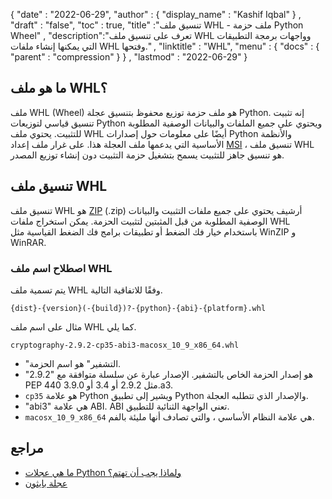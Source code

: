 {
  "date" : "2022-06-29",
  "author" : {
    "display_name" : "Kashif Iqbal"
} ,
  "draft" : "false",
  "toc" : true,
  "title" :"تنسيق ملف WHL - ملف حزمة Python Wheel" ,
  "description":"تعرف على تنسيق ملف WHL وواجهات برمجة التطبيقات التي يمكنها إنشاء ملفات WHL وفتحها." ,
  "linktitle" : "WHL",
  "menu" : {
    "docs" : {
      "parent" : "compression"
}
} ,
  "lastmod" : "2022-06-29"
}

## ما هو ملف WHL؟

ملف WHL (Wheel) هو ملف حزمة توزيع محفوظ بتنسيق عجلة Python. إنه تثبيت تنسيق قياسي لتوزيعات Python ويحتوي على جميع الملفات والبيانات الوصفية المطلوبة للتثبيت. يحتوي ملف WHL أيضًا على معلومات حول إصدارات Python والأنظمة الأساسية التي يدعمها ملف العجلة هذا. على غرار ملف إعداد [MSI](/ar/executable/msi/) ، تنسيق ملف WHL هو تنسيق جاهز للتثبيت يسمح بتشغيل حزمة التثبيت دون إنشاء توزيع المصدر.

## تنسيق ملف WHL

تنسيق ملف WHL هو [ZIP](/ar/compression/zip/) (.zip) أرشيف يحتوي على جميع ملفات التثبيت والبيانات الوصفية المطلوبة من قبل المثبتين لتثبيت الحزمة. يمكن استخراج ملفات WHL باستخدام خيار فك الضغط أو تطبيقات برامج فك الضغط القياسية مثل WinZIP و WinRAR.

### اصطلاح اسم ملف WHL

يتم تسمية ملف WHL وفقًا للاتفاقية التالية.

```
{dist}-{version}(-{build})?-{python}-{abi}-{platform}.whl
```

مثال على اسم ملف WHL كما يلي.

```
cryptography-2.9.2-cp35-abi3-macosx_10_9_x86_64.whl
```

* "التشفير" هو اسم الحزمة.
* "2.9.2" هو إصدار الحزمة الخاص بالتشفير. الإصدار عبارة عن سلسلة متوافقة مع PEP 440 مثل 2.9.2 أو 3.4 أو 3.9.0.a3.
* `cp35` هو علامة Python ويشير إلى تطبيق Python والإصدار الذي تتطلبه العجلة.
* "abi3" هي علامة ABI. ABI تعني الواجهة الثنائية للتطبيق.
* `macosx_10_9_x86_64` هي علامة النظام الأساسي ، والتي تصادف أنها مليئة بالفم.

## مراجع

* [ما هي عجلات Python ولماذا يجب أن تهتم؟](https://realpython.com/python-wheels/)
* [عجلة بايثون](https://pypi.org/project/wheel/)

